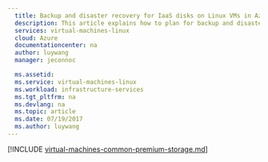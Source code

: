 ```yaml
---
  title: Backup and disaster recovery for IaaS disks on Linux VMs in Azure | Microsoft Docs
  description: This article explains how to plan for backup and disaster recovery of IaaS virtual machines and disks in Azure. This document covers both managed and unmanaged disks.
  services: virtual-machines-linux
  cloud: Azure
  documentationcenter: na
  author: luywang
  manager: jeconnoc

  ms.assetid:
  ms.service: virtual-machines-linux
  ms.workload: infrastructure-services
  ms.tgt_pltfrm: na
  ms.devlang: na
  ms.topic: article
  ms.date: 07/19/2017
  ms.author: luywang
---
```


[!INCLUDE [virtual-machines-common-premium-storage.md](../../../includes/virtual-machines-common-backup-and-disaster-recovery-for-azure-iaas-disks.md)]